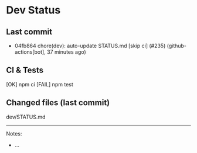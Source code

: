 # Dev Status

## Last commit
- 04fb864 chore(dev): auto-update STATUS.md [skip ci] (#235) (github-actions[bot], 37 minutes ago)
## CI & Tests
[OK] npm ci
[FAIL] npm test

## Changed files (last commit)
dev/STATUS.md

---
Notes:
- ...

